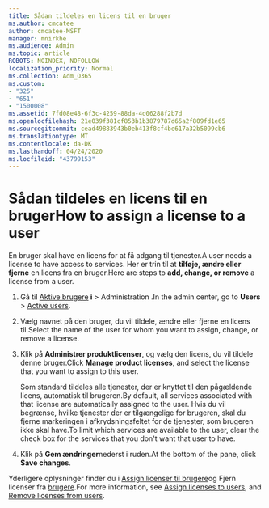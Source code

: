 ```yaml
---
title: Sådan tildeles en licens til en bruger
ms.author: cmcatee
author: cmcatee-MSFT
manager: mnirkhe
ms.audience: Admin
ms.topic: article
ROBOTS: NOINDEX, NOFOLLOW
localization_priority: Normal
ms.collection: Adm_O365
ms.custom:
- "325"
- "651"
- "1500008"
ms.assetid: 7fd08e48-6f3c-4259-88da-4d06288f2b7d
ms.openlocfilehash: 21e039f381cf853b1b3879787d65a2f809fd1e65
ms.sourcegitcommit: cead49883943b0eb413f8cf4be617a32b5099cb6
ms.translationtype: MT
ms.contentlocale: da-DK
ms.lasthandoff: 04/24/2020
ms.locfileid: "43799153"
---
```

# <a name="how-to-assign-a-license-to-a-user"></a><span data-ttu-id="50b7c-102">Sådan tildeles en licens til en bruger</span><span class="sxs-lookup"><span data-stu-id="50b7c-102">How to assign a license to a user</span></span>

<span data-ttu-id="50b7c-103">En bruger skal have en licens for at få adgang til tjenester.</span><span class="sxs-lookup"><span data-stu-id="50b7c-103">A user needs a license to have access to services.</span></span> <span data-ttu-id="50b7c-104">Her er trin til at **tilføje, ændre eller fjerne** en licens fra en bruger.</span><span class="sxs-lookup"><span data-stu-id="50b7c-104">Here are steps to **add, change, or remove** a license from a user.</span></span>
  
1. <span data-ttu-id="50b7c-105">Gå til [Aktive brugere](https://go.microsoft.com/fwlink/p/?linkid=834822) **i** \> Administration .</span><span class="sxs-lookup"><span data-stu-id="50b7c-105">In the admin center, go to **Users** \> [Active users](https://go.microsoft.com/fwlink/p/?linkid=834822).</span></span>

2. <span data-ttu-id="50b7c-106">Vælg navnet på den bruger, du vil tildele, ændre eller fjerne en licens til.</span><span class="sxs-lookup"><span data-stu-id="50b7c-106">Select the name of the user for whom you want to assign, change, or remove a license.</span></span>

3. <span data-ttu-id="50b7c-107">Klik på **Administrer produktlicenser**, og vælg den licens, du vil tildele denne bruger.</span><span class="sxs-lookup"><span data-stu-id="50b7c-107">Click **Manage product licenses**, and select the license that you want to assign to this user.</span></span>

    <span data-ttu-id="50b7c-108">Som standard tildeles alle tjenester, der er knyttet til den pågældende licens, automatisk til brugeren.</span><span class="sxs-lookup"><span data-stu-id="50b7c-108">By default, all services associated with that license are automatically assigned to the user.</span></span> <span data-ttu-id="50b7c-109">Hvis du vil begrænse, hvilke tjenester der er tilgængelige for brugeren, skal du fjerne markeringen i afkrydsningsfeltet for de tjenester, som brugeren ikke skal have.</span><span class="sxs-lookup"><span data-stu-id="50b7c-109">To limit which services are available to the user, clear the check box for the services that you don't want that user to have.</span></span>

4. <span data-ttu-id="50b7c-110">Klik på **Gem ændringer**nederst i ruden.</span><span class="sxs-lookup"><span data-stu-id="50b7c-110">At the bottom of the pane, click **Save changes**.</span></span>

<span data-ttu-id="50b7c-111">Yderligere oplysninger finder du i [Assign licenser til brugere](https://docs.microsoft.com/office365/admin/subscriptions-and-billing/assign-licenses-to-users)og Fjern licenser fra [brugere](https://docs.microsoft.com/office365/admin/subscriptions-and-billing/remove-licenses-from-users).</span><span class="sxs-lookup"><span data-stu-id="50b7c-111">For more information, see [Assign licenses to users](https://docs.microsoft.com/office365/admin/subscriptions-and-billing/assign-licenses-to-users), and [Remove licenses from users](https://docs.microsoft.com/office365/admin/subscriptions-and-billing/remove-licenses-from-users).</span></span>